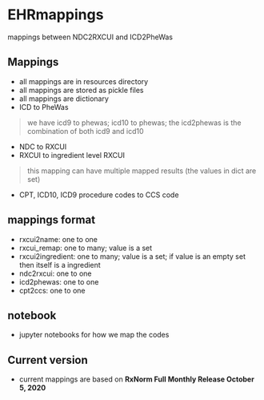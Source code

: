 # EHRmappings
mappings between NDC2RXCUI and ICD2PheWas

## Mappings
- all mappings are in resources directory
- all mappings are stored as pickle files
- all mappings are dictionary
- ICD to PheWas
> we have icd9 to phewas; icd10 to phewas; the icd2phewas is the combination of both icd9 and icd10
- NDC to RXCUI
- RXCUI to ingredient level RXCUI
> this mapping can have multiple mapped results (the values in dict are set)
- CPT, ICD10, ICD9 procedure codes to CCS code

## mappings format
- rxcui2name: one to one
- rxcui_remap: one to many; value is a set
- rxcui2ingredient: one to many; value is a set; if value is an empty set then itself is a ingredient
- ndc2rxcui: one to one
- icd2phewas: one to one
- cpt2ccs: one to one


## notebook
- jupyter notebooks for how we map the codes

##  Current version
- current mappings are based on **RxNorm Full Monthly Release October 5, 2020**